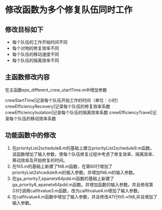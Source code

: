 # 修改函数为多个修复队伍同时工作
## 修改目标如下

* 每个队伍的工作开始时间不同
* 每个对物的修复效率不同
* 每个队伍的移动速度不同
* 每个队伍的隔离效率不同

## 主函数修改内容

在主函数eps_different_crew_startTime.m中增加参数

crewStartTime|记录每个队伍开始工作的时间（单位：小时）
crewEfficiencyRecovery|记录每个队伍的修复效率系数
crewEfficiencyIsolation|记录每个队伍的隔离效率系数
crewEfficiencyTravel|记录每个队伍的移动效率系数

## 功能函数中的修改

1. 在priorityList2schedule8.m的基础上建立priorityList2schedule9.m函数。该函数增加了输入参数，使每个队伍修复过程中考虑了修复效率、隔离效率、移动效率及开始修复的时间。
2. 在fit5.m的基础上新建了fit6.m函数，在第60行增加了priorityList2shcedule9.m的输入参数。并增加fit6.m的输入参数。
3. 在ga_priority7_epanetx64pdd.m函数的基础上新建了ga_priority8_epanetx64pdd.m函数。并增加函数的输入参数。并且修改第33行调用calfitvalue3.m函数，改为calfitvalue4.m增加了输入参数。
4. 在calfitvalue4.m函数中增加了输入参数，并且修改47行fit5->fit6,并且增加了输入参数。

